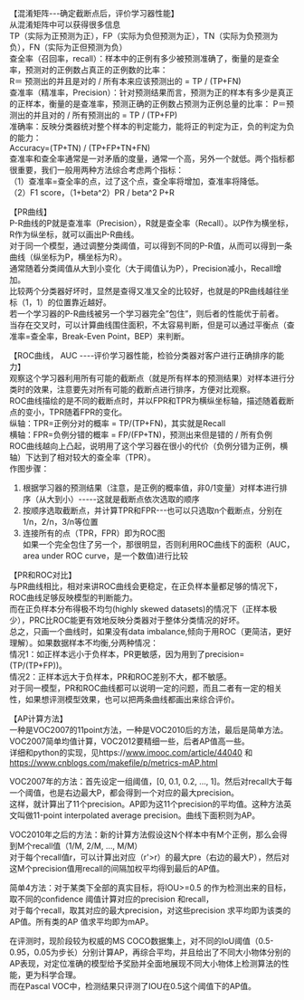 【混淆矩阵---确定截断点后，评价学习器性能】  
从混淆矩阵中可以获得很多信息  
TP（实际为正预测为正），FP（实际为负但预测为正），TN（实际为负预测为负），FN（实际为正但预测为负）  
查全率（召回率，recall）：样本中的正例有多少被预测准确了，衡量的是查全率，预测对的正例数占真正的正例数的比率：  
R＝ 预测出的并且是对的 / 所有本来应该预测出的 = TP / (TP+FN)  
查准率（精准率，Precision）：针对预测结果而言，预测为正的样本有多少是真正的正样本，衡量的是查准率，预测正确的正例数占预测为正例总量的比率：
P＝预测出的并且对的 / 所有预测出的 = TP / (TP+FP)  
准确率：反映分类器统对整个样本的判定能力，能将正的判定为正，负的判定为负的能力：  
Accuracy=(TP+TN) / (TP+FP+TN+FN)  
查准率和查全率通常是一对矛盾的度量，通常一个高，另外一个就低。两个指标都很重要，我们一般用两种方法综合考虑两个指标：  
（1）查准率=查全率的点，过了这个点，查全率将增加，查准率将降低。  
（2）F1 score，（1+beta^2）PR / beta^2 P+R  
  
【PR曲线】  
P-R曲线的P就是查准率（Precision），R就是查全率（Recall）。以P作为横坐标，R作为纵坐标，就可以画出P-R曲线。  
对于同一个模型，通过调整分类阈值，可以得到不同的P-R值，从而可以得到一条曲线（纵坐标为P，横坐标为R）。  
通常随着分类阈值从大到小变化（大于阈值认为P），Precision减小，Recall增加。  
比较两个分类器好坏时，显然是查得又准又全的比较好，也就是的PR曲线越往坐标（1，1）的位置靠近越好。  
若一个学习器的P-R曲线被另一个学习器完全”包住”，则后者的性能优于前者。  
当存在交叉时，可以计算曲线围住面积，不太容易判断，但是可以通过平衡点（查准率=查全率，Break-Even Point，BEP）来判断。  
  
【ROC曲线， AUC ----评价学习器性能，检验分类器对客户进行正确排序的能力】  
观察这个学习器利用所有可能的截断点（就是所有样本的预测结果）对样本进行分类时的效果，注意要先对所有可能的截断点进行排序，方便对比观察。  
ROC曲线描绘的是不同的截断点时，并以FPR和TPR为横纵坐标轴，描述随着截断点的变小，TPR随着FPR的变化。  
纵轴：TPR=正例分对的概率 = TP/(TP+FN)，其实就是Recall  
横轴：FPR=负例分错的概率 = FP/(FP+TN)，预测出来但是错的 / 所有负例  
ROC曲线越向上凸起，说明用了这个学习器在很小的代价（负例分错为正例，横轴）下达到了相对较大的查全率（TPR）。  
作图步骤：  
1. 根据学习器的预测结果（注意，是正例的概率值，非0/1变量）对样本进行排序（从大到小）-----这就是截断点依次选取的顺序  
2. 按顺序选取截断点，并计算TPR和FPR---也可以只选取n个截断点，分别在1/n，2/n，3/n等位置  
3. 连接所有的点（TPR，FPR）即为ROC图  
如果一个完全包住了另一个，那很明显，否则利用ROC曲线下的面积（AUC，area under ROC curve，是一个数值)进行比较  
  
【PR和ROC对比】  
与PR曲线相比，相对来讲ROC曲线会更稳定，在正负样本量都足够的情况下，ROC曲线足够反映模型的判断能力。  
而在正负样本分布得极不均匀(highly skewed datasets)的情况下（正样本极少），PRC比ROC能更有效地反映分类器对于整体分类情况的好坏。  
总之，只画一个曲线时，如果没有data imbalance,倾向于用ROC（更简洁，更好理解）。如果数据样本不均衡,分两种情况：  
情况1：如正样本远小于负样本，PR更敏感，因为用到了precision=(TP/(TP+FP))。  
情况2：正样本远大于负样本，PR和ROC差别不大，都不敏感。  
对于同一模型，PR和ROC曲线都可以说明一定的问题，而且二者有一定的相关性，如果想评测模型效果，也可以把两条曲线都画出来综合评价。  
  
【AP计算方法】   
一种是VOC2007的11point方法，一种是VOC2010后的方法，最后是简单方法。VOC2007简单均值计算，VOC2012要精细一些，后者AP值高一些。  
详细和python的实现，见https://www.imooc.com/article/44040 和 https://www.cnblogs.com/makefile/p/metrics-mAP.html  
  
VOC2007年的方法：首先设定一组阈值，[0, 0.1, 0.2, …, 1]。然后对recall大于每一个阈值，也是右边最大P，都会得到一个对应的最大precision。  
这样，就计算出了11个precision。AP即为这11个precision的平均值。这种方法英文叫做11-point interpolated average precision。曲线下面积则为AP。  
  
VOC2010年之后的方法：新的计算方法假设这N个样本中有M个正例，那么会得到M个recall值（1/M, 2/M, ..., M/M）  
对于每个recall值r，可以计算出对应（r'>r）的最大pre（右边的最大P），然后对这M个precision值用recall的间隔加权平均得到最后的AP值。  
  
简单4方法：对于某类下全部的真实目标，将IOU>=0.5 的作为检测出来的目标，取不同的confidence 阈值计算对应的precision 和recall，  
对于每个recall，取其对应的最大precision，对这些precision 求平均即为该类的AP值。所有类的AP 值求平均即为mAP。  
  
在评测时，现阶段较为权威的MS COCO数据集上，对不同的IoU阈值（0.5-0.95，0.05为步长）分别计算AP，再综合平均，并且给出了不同大小物体分别的AP表现，对定位准确的模型给予奖励并全面地展现不同大小物体上检测算法的性能，更为科学合理。  
而在Pascal VOC中，检测结果只评测了IOU在0.5这个阈值下的AP值。  
